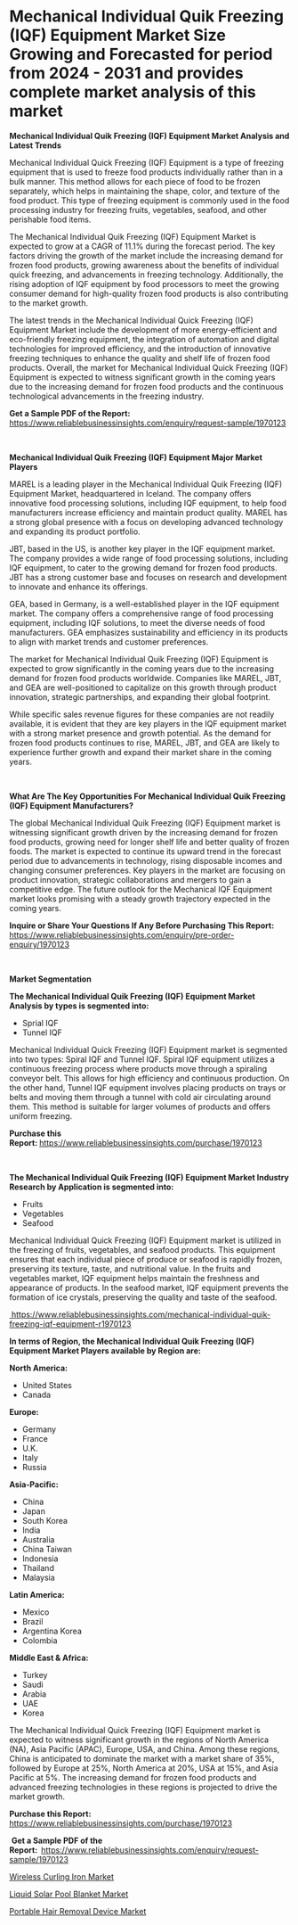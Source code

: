 <p><h1>Mechanical Individual Quik Freezing (IQF) Equipment Market Size Growing and Forecasted for period from 2024 - 2031 and provides complete market analysis of this market</h1></p><p><strong>Mechanical Individual Quik Freezing (IQF) Equipment Market Analysis and Latest Trends</strong></p>
<p><p>Mechanical Individual Quick Freezing (IQF) Equipment is a type of freezing equipment that is used to freeze food products individually rather than in a bulk manner. This method allows for each piece of food to be frozen separately, which helps in maintaining the shape, color, and texture of the food product. This type of freezing equipment is commonly used in the food processing industry for freezing fruits, vegetables, seafood, and other perishable food items.</p><p>The Mechanical Individual Quik Freezing (IQF) Equipment Market is expected to grow at a CAGR of 11.1% during the forecast period. The key factors driving the growth of the market include the increasing demand for frozen food products, growing awareness about the benefits of individual quick freezing, and advancements in freezing technology. Additionally, the rising adoption of IQF equipment by food processors to meet the growing consumer demand for high-quality frozen food products is also contributing to the market growth.</p><p>The latest trends in the Mechanical Individual Quick Freezing (IQF) Equipment Market include the development of more energy-efficient and eco-friendly freezing equipment, the integration of automation and digital technologies for improved efficiency, and the introduction of innovative freezing techniques to enhance the quality and shelf life of frozen food products. Overall, the market for Mechanical Individual Quick Freezing (IQF) Equipment is expected to witness significant growth in the coming years due to the increasing demand for frozen food products and the continuous technological advancements in the freezing industry.</p></p>
<p><strong>Get a Sample PDF of the Report:&nbsp;</strong> <a href="https://www.reliablebusinessinsights.com/enquiry/request-sample/1970123">https://www.reliablebusinessinsights.com/enquiry/request-sample/1970123</a></p>
<p>&nbsp;</p>
<p><strong>Mechanical Individual Quik Freezing (IQF) Equipment Major Market Players</strong></p>
<p><p>MAREL is a leading player in the Mechanical Individual Quik Freezing (IQF) Equipment Market, headquartered in Iceland. The company offers innovative food processing solutions, including IQF equipment, to help food manufacturers increase efficiency and maintain product quality. MAREL has a strong global presence with a focus on developing advanced technology and expanding its product portfolio.</p><p>JBT, based in the US, is another key player in the IQF equipment market. The company provides a wide range of food processing solutions, including IQF equipment, to cater to the growing demand for frozen food products. JBT has a strong customer base and focuses on research and development to innovate and enhance its offerings.</p><p>GEA, based in Germany, is a well-established player in the IQF equipment market. The company offers a comprehensive range of food processing equipment, including IQF solutions, to meet the diverse needs of food manufacturers. GEA emphasizes sustainability and efficiency in its products to align with market trends and customer preferences.</p><p>The market for Mechanical Individual Quik Freezing (IQF) Equipment is expected to grow significantly in the coming years due to the increasing demand for frozen food products worldwide. Companies like MAREL, JBT, and GEA are well-positioned to capitalize on this growth through product innovation, strategic partnerships, and expanding their global footprint.</p><p>While specific sales revenue figures for these companies are not readily available, it is evident that they are key players in the IQF equipment market with a strong market presence and growth potential. As the demand for frozen food products continues to rise, MAREL, JBT, and GEA are likely to experience further growth and expand their market share in the coming years.</p></p>
<p>&nbsp;</p>
<p><strong>What Are The Key Opportunities For Mechanical Individual Quik Freezing (IQF) Equipment Manufacturers?</strong></p>
<p><p>The global Mechanical Individual Quik Freezing (IQF) Equipment market is witnessing significant growth driven by the increasing demand for frozen food products, growing need for longer shelf life and better quality of frozen foods. The market is expected to continue its upward trend in the forecast period due to advancements in technology, rising disposable incomes and changing consumer preferences. Key players in the market are focusing on product innovation, strategic collaborations and mergers to gain a competitive edge. The future outlook for the Mechanical IQF Equipment market looks promising with a steady growth trajectory expected in the coming years.</p></p>
<p><strong>Inquire or Share Your Questions If Any Before Purchasing This Report:</strong> <a href="https://www.reliablebusinessinsights.com/enquiry/pre-order-enquiry/1970123">https://www.reliablebusinessinsights.com/enquiry/pre-order-enquiry/1970123</a></p>
<p>&nbsp;</p>
<p><strong>Market Segmentation</strong></p>
<p><strong>The Mechanical Individual Quik Freezing (IQF) Equipment Market Analysis by types is segmented into:</strong></p>
<p><ul><li>Sprial IQF</li><li>Tunnel IQF</li></ul></p>
<p><p>Mechanical Individual Quick Freezing (IQF) Equipment market is segmented into two types: Spiral IQF and Tunnel IQF. Spiral IQF equipment utilizes a continuous freezing process where products move through a spiraling conveyor belt. This allows for high efficiency and continuous production. On the other hand, Tunnel IQF equipment involves placing products on trays or belts and moving them through a tunnel with cold air circulating around them. This method is suitable for larger volumes of products and offers uniform freezing.</p></p>
<p><strong>Purchase this Report:&nbsp;</strong><a href="https://www.reliablebusinessinsights.com/purchase/1970123">https://www.reliablebusinessinsights.com/purchase/1970123</a></p>
<p>&nbsp;</p>
<p><strong>The Mechanical Individual Quik Freezing (IQF) Equipment Market Industry Research by Application is segmented into:</strong></p>
<p><ul><li>Fruits</li><li>Vegetables</li><li>Seafood</li></ul></p>
<p><p>Mechanical Individual Quick Freezing (IQF) Equipment market is utilized in the freezing of fruits, vegetables, and seafood products. This equipment ensures that each individual piece of produce or seafood is rapidly frozen, preserving its texture, taste, and nutritional value. In the fruits and vegetables market, IQF equipment helps maintain the freshness and appearance of products. In the seafood market, IQF equipment prevents the formation of ice crystals, preserving the quality and taste of the seafood.</p></p>
<p><a href="https://www.reliablebusinessinsights.com/mechanical-individual-quik-freezing-iqf-equipment-r1970123">&nbsp;https://www.reliablebusinessinsights.com/mechanical-individual-quik-freezing-iqf-equipment-r1970123</a></p>
<p><strong>In terms of Region, the Mechanical Individual Quik Freezing (IQF) Equipment Market Players available by Region are:</strong></p>
<p>
    <p> <strong> North America: </strong>
        <ul>
            <li>United States</li>
            <li>Canada</li>
        </ul>
        </p> 
    <p> <strong> Europe: </strong>
        <ul>
            <li>Germany</li>
            <li>France</li>
            <li>U.K.</li>
            <li>Italy</li>
            <li>Russia</li>
        </ul>
        </p> 
    <p> <strong> Asia-Pacific: </strong>
        <ul>
            <li>China</li>
            <li>Japan</li>
            <li>South Korea</li>
            <li>India</li>
            <li>Australia</li>
            <li>China Taiwan</li>
            <li>Indonesia</li>
            <li>Thailand</li>
            <li>Malaysia</li>
        </ul>
        </p> 
    <p> <strong> Latin America: </strong>
        <ul>
            <li>Mexico</li>
            <li>Brazil</li>
            <li>Argentina Korea</li>
            <li>Colombia</li>
        </ul>
        </p> 
    <p> <strong> Middle East & Africa: </strong>
        <ul>
            <li>Turkey</li>
            <li>Saudi</li>
            <li>Arabia</li>
            <li>UAE</li>
            <li>Korea</li>
        </ul>
    </p>
    </p>
<p><p>The Mechanical Individual Quick Freezing (IQF) Equipment market is expected to witness significant growth in the regions of North America (NA), Asia Pacific (APAC), Europe, USA, and China. Among these regions, China is anticipated to dominate the market with a market share of 35%, followed by Europe at 25%, North America at 20%, USA at 15%, and Asia Pacific at 5%. The increasing demand for frozen food products and advanced freezing technologies in these regions is projected to drive the market growth.</p></p>
<p><strong>Purchase this Report: </strong><a href="https://www.reliablebusinessinsights.com/purchase/1970123">https://www.reliablebusinessinsights.com/purchase/1970123</a></p>
<p>&nbsp;<strong>Get a Sample PDF of the Report:&nbsp;&nbsp;</strong><a href="https://www.reliablebusinessinsights.com/enquiry/request-sample/1970123">https://www.reliablebusinessinsights.com/enquiry/request-sample/1970123</a></p>
<p><strong></strong></p>
<p><p><a href="https://medium.com/@gyuj5h/wireless-curling-iron-market-market-segmentation-geographical-regions-and-market-forcast-till-8782902c4f5a">Wireless Curling Iron Market</a></p><p><a href="https://medium.com/@susiegibson34/liquid-solar-pool-blanket-market-market-segmentation-geographical-regions-and-market-forcast-till-2f54dfbb8dcc?postPublishedType=initial">Liquid Solar Pool Blanket Market</a></p><p><a href="https://medium.com/@willowbruen/strategic-insights-into-global-portable-hair-removal-device-market-trends-2024-2031-covered-in-1d695859d4fd">Portable Hair Removal Device Market</a></p></p>